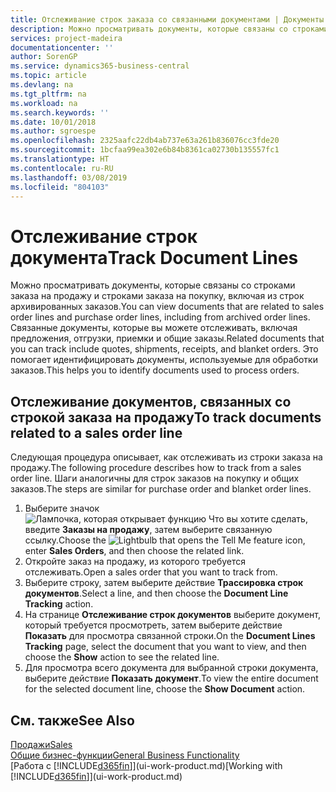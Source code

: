 ```yaml
---
title: Отслеживание строк заказа со связанными документами | Документы Майкрософт
description: Можно просматривать документы, которые связаны со строками заказа на продажу и строками заказа на покупку, включая из строк архивированных заказов. Связанные документы, которые вы можете отслеживать, включая предложения, отгрузки, приемки и общие заказы. Это помогает идентифицировать документы, используемые для обработки заказов.
services: project-madeira
documentationcenter: ''
author: SorenGP
ms.service: dynamics365-business-central
ms.topic: article
ms.devlang: na
ms.tgt_pltfrm: na
ms.workload: na
ms.search.keywords: ''
ms.date: 10/01/2018
ms.author: sgroespe
ms.openlocfilehash: 2325aafc22db4ab737e63a261b836076cc3fde20
ms.sourcegitcommit: 1bcfaa99ea302e6b84b8361ca02730b135557fc1
ms.translationtype: HT
ms.contentlocale: ru-RU
ms.lasthandoff: 03/08/2019
ms.locfileid: "804103"
---
```

# <a name="track-document-lines"></a><span data-ttu-id="f722c-105">Отслеживание строк документа</span><span class="sxs-lookup"><span data-stu-id="f722c-105">Track Document Lines</span></span>
<span data-ttu-id="f722c-106">Можно просматривать документы, которые связаны со строками заказа на продажу и строками заказа на покупку, включая из строк архивированных заказов.</span><span class="sxs-lookup"><span data-stu-id="f722c-106">You can view documents that are related to sales order lines and purchase order lines, including from archived order lines.</span></span> <span data-ttu-id="f722c-107">Связанные документы, которые вы можете отслеживать, включая предложения, отгрузки, приемки и общие заказы.</span><span class="sxs-lookup"><span data-stu-id="f722c-107">Related documents that you can track include quotes, shipments, receipts, and blanket orders.</span></span> <span data-ttu-id="f722c-108">Это помогает идентифицировать документы, используемые для обработки заказов.</span><span class="sxs-lookup"><span data-stu-id="f722c-108">This helps you to identify documents used to process orders.</span></span>  

## <a name="to-track-documents-related-to-a-sales-order-line"></a><span data-ttu-id="f722c-109">Отслеживание документов, связанных со строкой заказа на продажу</span><span class="sxs-lookup"><span data-stu-id="f722c-109">To track documents related to a sales order line</span></span>
<span data-ttu-id="f722c-110">Следующая процедура описывает, как отслеживать из строки заказа на продажу.</span><span class="sxs-lookup"><span data-stu-id="f722c-110">The following procedure describes how to track from a sales order line.</span></span> <span data-ttu-id="f722c-111">Шаги аналогичны для строк заказов на покупку и общих заказов.</span><span class="sxs-lookup"><span data-stu-id="f722c-111">The steps are similar for purchase order and blanket order lines.</span></span>

1.  <span data-ttu-id="f722c-112">Выберите значок ![Лампочка, которая открывает функцию Что вы хотите сделать](media/ui-search/search_small.png "Что вы хотите сделать"), введите **Заказы на продажу**, затем выберите связанную ссылку.</span><span class="sxs-lookup"><span data-stu-id="f722c-112">Choose the ![Lightbulb that opens the Tell Me feature](media/ui-search/search_small.png "Tell me what you want to do") icon, enter **Sales Orders**, and then choose the related link.</span></span>  
2.  <span data-ttu-id="f722c-113">Откройте заказ на продажу, из которого требуется отслеживать.</span><span class="sxs-lookup"><span data-stu-id="f722c-113">Open a sales order that you want to track from.</span></span>  
3.  <span data-ttu-id="f722c-114">Выберите строку, затем выберите действие **Трассировка строк документов**.</span><span class="sxs-lookup"><span data-stu-id="f722c-114">Select a line, and then choose the **Document Line Tracking** action.</span></span>
4. <span data-ttu-id="f722c-115">На странице **Отслеживание строк документов** выберите документ, который требуется просмотреть, затем выберите действие **Показать** для просмотра связанной строки.</span><span class="sxs-lookup"><span data-stu-id="f722c-115">On the **Document Lines Tracking** page, select the document that you want to view, and then choose the **Show** action to see the related line.</span></span>
5. <span data-ttu-id="f722c-116">Для просмотра всего документа для выбранной строки документа, выберите действие **Показать документ**.</span><span class="sxs-lookup"><span data-stu-id="f722c-116">To view the entire document for the selected document line, choose the **Show Document** action.</span></span>

## <a name="see-also"></a><span data-ttu-id="f722c-117">См. также</span><span class="sxs-lookup"><span data-stu-id="f722c-117">See Also</span></span>
[<span data-ttu-id="f722c-118">Продажи</span><span class="sxs-lookup"><span data-stu-id="f722c-118">Sales</span></span>](sales-manage-sales.md)  
[<span data-ttu-id="f722c-119">Общие бизнес-функции</span><span class="sxs-lookup"><span data-stu-id="f722c-119">General Business Functionality</span></span>](ui-across-business-areas.md)  
<span data-ttu-id="f722c-120">[Работа с [!INCLUDE[d365fin](includes/d365fin_md.md)]](ui-work-product.md)</span><span class="sxs-lookup"><span data-stu-id="f722c-120">[Working with [!INCLUDE[d365fin](includes/d365fin_md.md)]](ui-work-product.md)</span></span>
